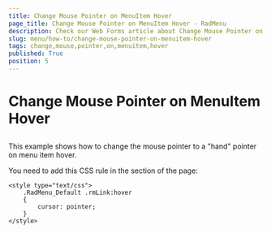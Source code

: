 ```yaml
---
title: Change Mouse Pointer on MenuItem Hover
page_title: Change Mouse Pointer on MenuItem Hover - RadMenu
description: Check our Web Forms article about Change Mouse Pointer on MenuItem Hover.
slug: menu/how-to/change-mouse-pointer-on-menuitem-hover
tags: change,mouse,pointer,on,menuitem,hover
published: True
position: 5
---
```


# Change Mouse Pointer on MenuItem Hover

## 

This example shows how to change the mouse pointer to a "hand" pointer on menu item hover.

You need to add this CSS rule in the <HEAD> section of the page:

````ASP.NET
<style type="text/css">
    .RadMenu_Default .rmLink:hover
    {
        cursor: pointer;
    }
</style>
````


